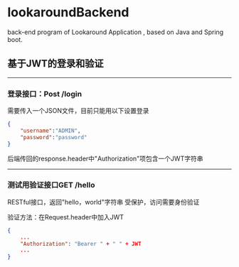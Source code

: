 # lookaroundBackend
back-end program of Lookaround Application , based on Java and Spring boot.

## 基于JWT的登录和验证
---
### 登录接口：Post /login
需要传入一个JSON文件，目前只能用以下设置登录
```JSON
{
    "username":"ADMIN",
    "password":"password"
}
```
后端传回的response.header中"Authorization"项包含一个JWT字符串

----
### 测试用验证接口GET /hello
RESTful接口，返回"hello，world"字符串
受保护，访问需要身份验证

验证方法：在Request.header中加入JWT
```JSON
{
    ...
    "Authorization": "Bearer " + " " + JWT
    ...
}
```
